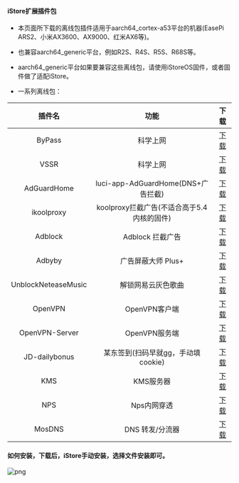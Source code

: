 #### iStore扩展插件包

* 本页面所下载的离线包插件适用于aarch64_cortex-a53平台的机器(EasePi ARS2、小米AX3600、AX9000、红米AX6等)。

* 也兼容aarch64_generic平台，例如R2S、R4S、R5S、R68S等。

* aarch64_generic平台如果要兼容这些离线包，请使用iStoreOS固件，或者固件做了适配iStore。

* 一系列离线包：

|插件名|功能|下载|
| :----: | :----: | :----: |
| ByPass | 科学上网 | [下载](https://raw.githubusercontent.com/bcseputetto/Are-u-ok/main/apps/all/ByPass_a53.run) |
| VSSR | 科学上网 | [下载](https://raw.githubusercontent.com/bcseputetto/Are-u-ok/main/apps/all/VSSR_a53.run) |
| AdGuardHome | luci-app-AdGuardHome(DNS+广告拦截) | [下载](https://raw.githubusercontent.com/bcseputetto/Are-u-ok/main/apps/all/AdGuardHome_a53.run) |
| ikoolproxy | koolproxy拦截广告(不适合高于5.4内核的固件) | [下载](https://raw.githubusercontent.com/bcseputetto/Are-u-ok/main/apps/all/ikoolproxy_a53.run) |
| Adblock | Adblock 拦截广告 | [下载](https://raw.githubusercontent.com/bcseputetto/Are-u-ok/main/apps/all/adblock.run) |
| Adbyby | 广告屏蔽大师 Plus+ | [下载](https://raw.githubusercontent.com/bcseputetto/Are-u-ok/main/apps/all/adbyby_a53.run) |
| UnblockNeteaseMusic | 解锁网易云灰色歌曲 | [下载](https://raw.githubusercontent.com/bcseputetto/Are-u-ok/main/apps/all/UnblockNeteaseMusic_a53.run) |
| OpenVPN | OpenVPN客户端 | [下载](https://raw.githubusercontent.com/bcseputetto/Are-u-ok/main/apps/all/OpenVPN_20211018.run) |
| OpenVPN-Server | OpenVPN服务端 | [下载](https://raw.githubusercontent.com/bcseputetto/Are-u-ok/main/apps/all/OpenVPN-Server_a53.run) |
| JD-dailybonus | 某东签到(扫码早就gg，手动填cookie) | [下载](https://raw.githubusercontent.com/bcseputetto/Are-u-ok/main/apps/all/JD-dailybonus_20211105.run) |
| KMS | KMS服务器 | [下载](https://raw.githubusercontent.com/bcseputetto/Are-u-ok/main/apps/all/KMS_a53.run) |
| NPS | Nps内网穿透 | [下载](https://raw.githubusercontent.com/bcseputetto/Are-u-ok/main/apps/all/NPS_a53.run) |
| MosDNS | DNS 转发/分流器 | [下载](https://raw.githubusercontent.com/bcseputetto/Are-u-ok/main/apps/all/MosDNS-New_a53.run) |

#### 如何安装，下载后，iStore手动安装，选择文件安装即可。

![png](https://cdn.jsdelivr.net/gh/AUK9527/Are-u-ok@master/apps/install.png)

